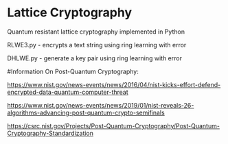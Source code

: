 # Lattice Cryptography

Quantum resistant lattice cryptography implemented in Python

RLWE3.py - encrypts a text string using ring learning with error

DHLWE.py - generate a key pair using ring learning with error




#Information On Post-Quantum Cryptography:

https://www.nist.gov/news-events/news/2016/04/nist-kicks-effort-defend-encrypted-data-quantum-computer-threat

https://www.nist.gov/news-events/news/2019/01/nist-reveals-26-algorithms-advancing-post-quantum-crypto-semifinals

https://csrc.nist.gov/Projects/Post-Quantum-Cryptography/Post-Quantum-Cryptography-Standardization
